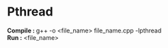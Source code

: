 # Pthread

<b>Compile : </b> g++ -o <file_name> file_name.cpp -lpthread
<br />
<b>Run     :</b> <file_name>

